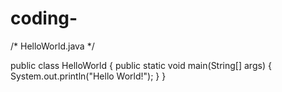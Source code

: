 # coding-
/* HelloWorld.java
 */

public class HelloWorld
{
	public static void main(String[] args) {
		System.out.println("Hello World!");
	}
}